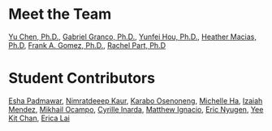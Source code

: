 # Meet the Team
[Yu Chen, Ph.D.](https://www.aiforsocialgood.org/team-1/yu-chen), [Gabriel Granco, Ph.D.](https://www.aiforsocialgood.org/team-1/gabriel-granco), [Yunfei Hou, Ph.D.](https://www.aiforsocialgood.org/team-1/yunfei-hou), [Heather Macias, Ph.D](https://www.aiforsocialgood.org/team-1/heather-macias), [Frank A. Gomez, Ph.D.](https://www.aiforsocialgood.org/team-1/frank-a.-gomez), [Rachel Part, Ph.D](https://www.aiforsocialgood.org/team-1/rachel-part)

# Student Contributors
[Esha Padmawar](https://www.aiforsocialgood.org/team-1/esha-padmawar), [Nimratdeeep Kaur](https://www.aiforsocialgood.org/team-1/nimratdeep-kaur), [Karabo Osenoneng](https://www.aiforsocialgood.org/team-1/karabo-osenoneng), [Michelle Ha](https://www.aiforsocialgood.org/team-1/michelle-ha), [Izaiah Mendez](https://www.aiforsocialgood.org/team-1/michelle-ha), [Mikhail Ocampo](https://www.aiforsocialgood.org/team-1/eric-nguyen), [Cyrille Inarda](https://www.aiforsocialgood.org/team-1/cyrille-inarda), [Matthew Ignacio](https://www.aiforsocialgood.org/team-1/matthew-ignacio), [Eric Nyugen](https://www.aiforsocialgood.org/team-1/eric-nguyen), [Yee Kit Chan](https://www.aiforsocialgood.org/team-1/michelle-ha), [Erica Lai](https://www.aiforsocialgood.org/team-1/michelle-ha)
